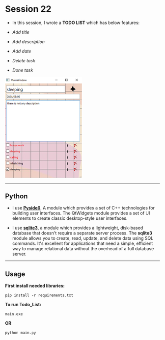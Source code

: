 # Session 22

- In this session, I wrote a **TODO LIST** which has below features:

 - *Add title* 
 - *Add description* 
 - *Add date* 
 - *Delete task* 
 - *Done task* 


<img src="images/Untitled.png" width="250">


---

## Python

- I use [**Pyside6**](https://pypi.org/project/PySide6/), A module which provides a set of C++ technologies for building user interfaces. The QtWidgets module provides a set of UI elements to create classic desktop-style user interfaces.

- I use [**sqlite3**](https://docs.python.org/3/library/sqlite3.html), a module which provides a lightweight, disk-based database that doesn't require a separate server process. The **sqlite3** module allows you to create, read, update, and delete data using SQL commands. It's excellent for applications that need a simple, efficient way to manage relational data without the overhead of a full database server.

---

## Usage

**First install needed libraries:**
```
pip install -r requirements.txt
```

**To run Todo_List:**

```
main.exe 
```
**OR**

```
python main.py
```



